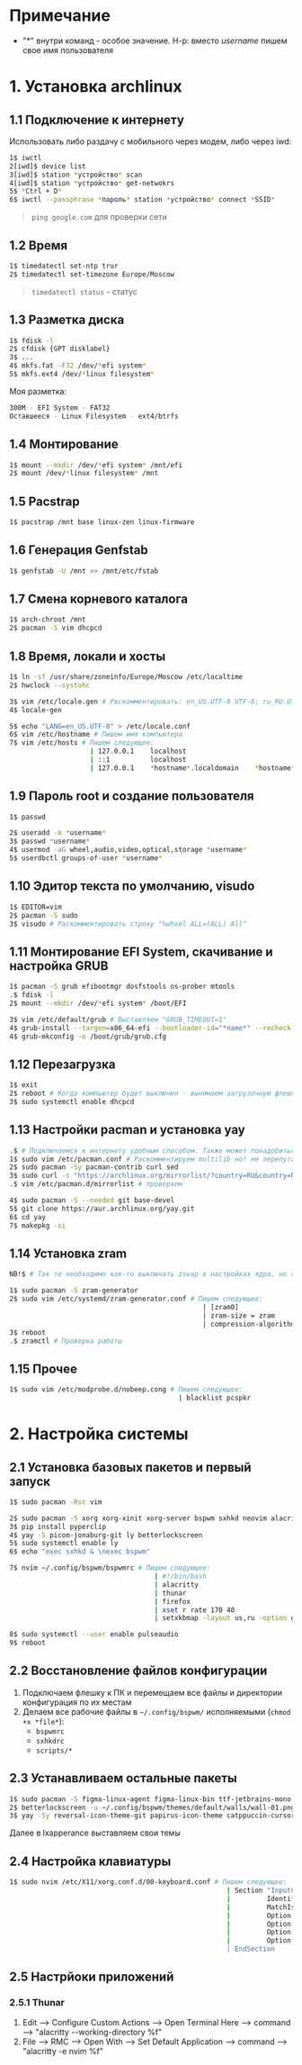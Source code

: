 # Примечание
- "*" внутри команд - особое значение. Н-р: вместо *username* пишем свое имя пользователя

# 1. Установка archlinux

## 1.1 Подключение к интернету

Использовать либо раздачу с мобильного через модем, либо через iwd:
```bash
1$ iwctl
2[iwd]$ device list
3[iwd]$ station *устройство* scan
4[iwd]$ station *устройство* get-netwokrs
5$ *Ctrl + D*
6$ iwctl --passphrase *пароль* station *устройство* connect *SSID*
```

> `ping google.com` для проверки сети

## 1.2 Время

```bash
1$ timedatectl set-ntp trur
2$ timedatectl set-timezone Europe/Moscow
```
> `timedatectl status` - статус

## 1.3 Разметка диска

```bash
1$ fdisk -l
2$ cfdisk {GPT disklabel}
3$ ...
4$ mkfs.fat -F32 /dev/*efi system*
5$ mkfs.ext4 /dev/*linux filesystem*
```

Моя разметка: 
```bash
300M - EFI System - FAT32
Оставшееся - Linux Filesystem - ext4/btrfs
```

## 1.4 Монтирование
```bash
1$ mount --mkdir /dev/*efi system* /mnt/efi
2$ mount /dev/*linux filesystem* /mnt
```

## 1.5 Pacstrap
```bash
1$ pacstrap /mnt base linux-zen linux-firmware
```

## 1.6 Генерация Genfstab
```bash
1$ genfstab -U /mnt >> /mnt/etc/fstab
```

## 1.7 Смена корневого каталога
```bash
1$ arch-chroot /mnt
2$ pacman -S vim dhcpcd
```

## 1.8 Время, локали и хосты
```bash
1$ ln -sf /usr/share/zoneinfo/Europe/Moscow /etc/localtime
2$ hwclock --systohc

3$ vim /etc/locale.gen # Рвскомментировать: en_US.UTF-8 UTF-8; ru_RU.UTF-8 UTF-8
4$ locale-gen

5$ echo "LANG=en_US.UTF-8" > /etc/locale.conf
6$ vim /etc/hostname # Пишем имя компьютера
7$ vim /etc/hosts # Пишем следующее:
                    | 127.0.0.1    localhost
                    | ::1          localhost
                    | 127.0.0.1    *hostname*.localdomain    *hostname*
```

## 1.9 Пароль root и создание пользователя
```bash
1$ passwd

2$ useradd -m *username*
3$ passwd *username*
4$ usermod -aG wheel,audio,video,optical,storage *username*
5$ userdbctl groups-of-user *username*
```

## 1.10 Эдитор текста по умолчанию, visudo
```bash
1$ EDITOR=vim
2$ pacman -S sudo
3$ visudo # Раскомментировать строку "%wheel ALL=(ALL) All"
```

## 1.11 Монтирование EFI System, скачивание и настройка GRUB
```bash
1$ pacman -S grub efibootmgr dosfstools os-prober mtools
.$ fdisk -l
2$ mount --mkdir /dev/*efi system* /boot/EFI

3$ vim /etc/default/grub # Выставляем "GRUB_TIMEOUT=1"
4$ grub-install --targen=x86_64-efi --bootloader-id="*name*" --recheck # name - тут можно назвать метку, которую BIOS будет отображать для этой системы (использовать только латиницу)
4$ grub-mkconfig -o /boot/grub/grub.cfg
```

## 1.12 Перезагрузка
```bash
1$ exit
2$ reboot # Когда компьютер будет выключен - вынимаем загрузочную флешку
3$ sudo systemctl enable dhcpcd
```

## 1.13 Настройки pacman и установка yay
```bash
.$ # Подключаемся к интернету удобным способом. Также может понадобиться перезагрузка (`sudo reboot`)
1$ sudo vim /etc/pacman.conf # Раскомментируем multilib но! не перепутать multilib-testing и multilib
2$ sudo pacman -Sy pacman-contrib curl sed
3$ sudo curl -s "https://archlinux.org/mirrorlist/?country=RU&country=NL&protocol=https&use_mirror_status=on" | sed -e 's/^#Server/Server/' -e '/^#/d' | rankmirrors -n 10 - > /etc/pacman.d/mirrorlist # ожидание может занять до нескольких минут
.$ vim /etc/pacman.d/mirrorlist # проверяем

4$ sudo pacman -S --needed git base-devel
5$ git clone https://aur.archlinux.org/yay.git
6$ cd yay
7$ makepkg -si
```

## 1.14 Установка zram
```bash
NB!$ # Так то необходимо как-то выключать zswap в настройках ядра, но я хз как, поэтому просто ставим как ставим

1$ sudo pacman -S zram-generator
2$ sudo vim /etc/systemd/zram-generator.conf # Пишем следующее:
                                                | [zram0]
                                                | zram-size = zram
                                                | compression-algorithm = zstd
3$ reboot
.$ zramctl # Проверка работы
```

## 1.15 Прочее
```bash
1$ sudo vim /etc/modprobe.d/nobeep.cong # Пишем следующее:
                                          | blacklist pcspkr
```


# 2. Настройка системы
## 2.1 Установка базовых пакетов и первый запуск
```bash
1$ sudo pacman -Rsc vim

2$ sudo pacman -S xorg xorg-xinit xorg-server bspwm sxhkd neovim alacritty python python-pip rofi rofi-calc rofi-emoji thunar thunar-volman gvfs firefox pulseaudio pulseaudio-jack pulseaudio-alsa pulseaudio-bluetooth pavucontrol alsa-utils polybar feh dunst brightnessctl networkmanager numlockx neofetch tldr exa ncdu htop
3$ pip install pyperclip
4$ yay -S picom-jonaburg-git ly betterlockscreen
5$ sudo systemctl enable ly
6$ echo "exec sxhkd & \nexec bspwm"

7$ nvim ~/.config/bspwm/bspwmrc # Пишем следующее:
                                    | #!/bin/bash
                                    | alacritty
                                    | thunar
                                    | firefox
                                    | xset r rate 170 40
                                    | setxkbmap -layout us,ru -option grp:win_space_toggle

8$ sudo systemctl --user enable pulseaudio
9$ reboot
```

## 2.2 Восстановление файлов конфигурации
1. Подключаем флешку к ПК и перемещаем все файлы и директории конфигурация по их местам
2. Делаем все рабочие файлы в `~/.config/bspwm/` исполняемыми (`chmod +x *file*`):
    - `bspwmrc`
    - `sxhkdrc`
    - `scripts/*`

## 2.3 Устанавливаем остальные пакеты
```bash
1$ sudo pacman -S figma-linux-agent figma-linux-bin ttf-jetbrains-mono telegram-desktop discord code zoom zsh yarn npm gulp lxapperance
2$ betterlockscreen -u ~/.config/bspwm/themes/default/walls/wall-01.png
3$ yay -Sy reversal-icon-theme-git papirus-icon-theme catppuccin-cursors-macchiato catppuccin-gtk-theme-macchiato
```
Далее в lxapperance выставляем свои темы

## 2.4 Настройка клавиатуры
```bash
1$ sudo nvim /etc/X11/xorg.conf.d/00-keyboard.conf # Пишем следующее:
                                                      | Section "InputClass"
                                                      |         Identifier "system-keyboard"
                                                      |         MatchIsKeyboard "on"
                                                      |         Option "XkbLayout" "us,ru"
                                                      |         Option "XkbModel" "pc105"
                                                      |         Option "XkbOptions" "grp:win_space_toggle"
                                                      |         Option "AutoRepeat" "170 40
                                                      | EndSection
```

## 2.5 Настрйоки приложений
### 2.5.1 Thunar
1. Edit --> Configure Custom Actions --> Open Terminal Here --> command --> "alacritty --working-directory %f"
2. File --> RMC --> Open With --> Set Default Application --> command --> "alacritty -e nvim %f"
